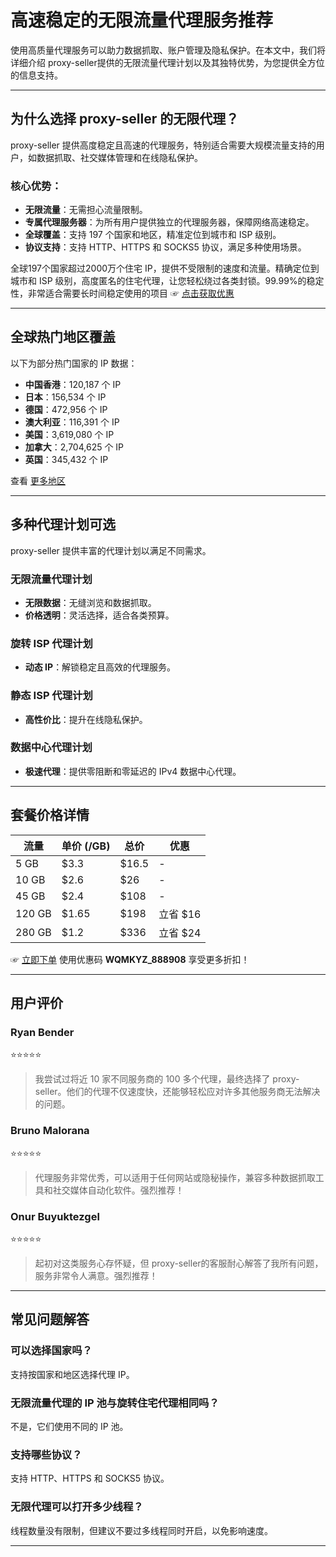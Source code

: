 # 高速稳定的无限流量代理服务推荐

使用高质量代理服务可以助力数据抓取、账户管理及隐私保护。在本文中，我们将详细介绍 proxy-seller提供的无限流量代理计划以及其独特优势，为您提供全方位的信息支持。

---

## 为什么选择 proxy-seller 的无限代理？

proxy-seller 提供高度稳定且高速的代理服务，特别适合需要大规模流量支持的用户，如数据抓取、社交媒体管理和在线隐私保护。

### 核心优势：
- **无限流量**：无需担心流量限制。
- **专属代理服务器**：为所有用户提供独立的代理服务器，保障网络高速稳定。
- **全球覆盖**：支持 197 个国家和地区，精准定位到城市和 ISP 级别。
- **协议支持**：支持 HTTP、HTTPS 和 SOCKS5 协议，满足多种使用场景。

全球197个国家超过2000万个住宅 IP，提供不受限制的速度和流量。精确定位到城市和 ISP 级别，高度匿名的住宅代理，让您轻松绕过各类封锁。99.99%的稳定性，非常适合需要长时间稳定使用的项目 ☞ [点击获取优惠](https://bit.ly/proxy-seller-coupon)

---

## 全球热门地区覆盖

以下为部分热门国家的 IP 数据：

- **中国香港**：120,187 个 IP  
- **日本**：156,534 个 IP  
- **德国**：472,956 个 IP  
- **澳大利亚**：116,391 个 IP  
- **美国**：3,619,080 个 IP  
- **加拿大**：2,704,625 个 IP  
- **英国**：345,432 个 IP  

查看 [更多地区](https://bit.ly/proxy-seller-coupon)

---

## 多种代理计划可选

proxy-seller 提供丰富的代理计划以满足不同需求。

### 无限流量代理计划
- **无限数据**：无缝浏览和数据抓取。
- **价格透明**：灵活选择，适合各类预算。

### 旋转 ISP 代理计划
- **动态 IP**：解锁稳定且高效的代理服务。

### 静态 ISP 代理计划
- **高性价比**：提升在线隐私保护。

### 数据中心代理计划
- **极速代理**：提供零阻断和零延迟的 IPv4 数据中心代理。

---

## 套餐价格详情

| 流量 | 单价 (/GB) | 总价 | 优惠 |
|------|-----------|------|------|
| 5 GB | $3.3      | $16.5 | -    |
| 10 GB | $2.6     | $26   | -    |
| 45 GB | $2.4     | $108  | -    |
| 120 GB | $1.65   | $198  | 立省 $16 |
| 280 GB | $1.2    | $336  | 立省 $24 |

☞ [立即下单](https://bit.ly/proxy-seller-coupon) 使用优惠码 **WQMKYZ_888908** 享受更多折扣！

---

## 用户评价

### Ryan Bender
⭐⭐⭐⭐⭐  
> 我尝试过将近 10 家不同服务商的 100 多个代理，最终选择了 proxy-seller。他们的代理不仅速度快，还能够轻松应对许多其他服务商无法解决的问题。

### Bruno Malorana
⭐⭐⭐⭐⭐  
> 代理服务非常优秀，可以适用于任何网站或隐秘操作，兼容多种数据抓取工具和社交媒体自动化软件。强烈推荐！

### Onur Buyuktezgel
⭐⭐⭐⭐⭐  
> 起初对这类服务心存怀疑，但 proxy-seller的客服耐心解答了我所有问题，服务非常令人满意。强烈推荐！

---

## 常见问题解答

### 可以选择国家吗？
支持按国家和地区选择代理 IP。

### 无限流量代理的 IP 池与旋转住宅代理相同吗？
不是，它们使用不同的 IP 池。

### 支持哪些协议？
支持 HTTP、HTTPS 和 SOCKS5 协议。

### 无限代理可以打开多少线程？
线程数量没有限制，但建议不要过多线程同时开启，以免影响速度。

---

